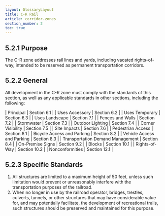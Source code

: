```yaml
---
layout: GlossaryLayout
title: C-R Rail
article: corridor-zones
section_number: 2
toc: true
---
```


## 5.2.1 Purpose

The C-R zone addresses rail lines and yards, including vacated rights-of-way, intended to be reserved as permanent transportation corridors.

## 5.2.2 General

All development in the C-R zone must comply with the standards of this section, as well as any applicable standards in other sections, including the following:

| Principal | Section 6.1 |
| Uses Accessory | Section 6.2 |
| Uses Temporary | Section 6.3 |
| Uses Landscape | Section 7.1 |
| Fences and Walls | Section 7.2 |
| Stormwater | Section 7.3 |
| Outdoor Lighting | Section 7.4 |
| Corner Visibility | Section 7.5 |
| Site Impacts | Section 7.6 |
| Pedestrian Access | Section 8.1 |
| Bicycle Access and Parking | Section 8.2 |
| Vehicle Access and Parking | Section 8.3 |
| Transportation Demand Management | Section 8.4 |
| On-Premise Signs | Section 9.2 |
| Blocks | Section 10.1 |
| Rights-of-Way | Section 10.2 |
| Nonconformities | Section 12.1 |

## 5.2.3 Specific Standards

1. All structures are limited to a maximum height of 50 feet, unless such limitation would prevent or unreasonably interfere with the transportation purposes of the railroad.
2. When no longer in use by the railroad operator, bridges, trestles, culverts, tunnels, or other structures that may have considerable value for, and may potentially facilitate, the development of recreational trails, such structures should be preserved and maintained for this purpose.

